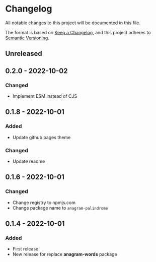 # Changelog

All notable changes to this project will be documented in this file.

The format is based on [Keep a Changelog](https://keepachangelog.com/en/1.0.0/),
and this project adheres to [Semantic Versioning](https://semver.org/spec/v2.0.0.html).

## Unreleased

## 0.2.0 - 2022-10-02
### Changed
- Implement ESM instead of CJS

## 0.1.8 - 2022-10-01
### Added
- Update github pages theme

### Changed
- Update readme

## 0.1.6 - 2022-10-01
### Changed
- Change registry to npmjs.com
- Change package name to `anagram-palindrome`

## 0.1.4 - 2022-10-01
### Added
- First release
- New release for replace **anagram-words** package
